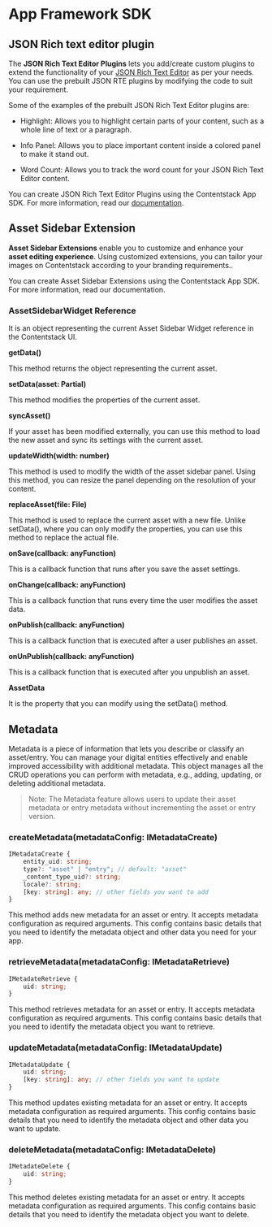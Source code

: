 # App Framework SDK

## JSON Rich text editor plugin

The **JSON Rich Text Editor Plugins** lets you add/create custom plugins to extend the functionality of your [JSON Rich Text Editor](https://www.contentstack.com/docs/developers/json-rich-text-editor/about-json-rich-text-editor/) as per your needs. You can use the prebuilt JSON RTE plugins by modifying the code to suit your requirement.

Some of the examples of the prebuilt JSON Rich Text Editor plugins are:

-   Highlight: Allows you to highlight certain parts of your content, such as a whole line of text or a paragraph.

-   Info Panel: Allows you to place important content inside a colored panel to make it stand out.

-   Word Count: Allows you to track the word count for your JSON Rich Text Editor content.

You can create JSON Rich Text Editor Plugins using the Contentstack App SDK. For more information, read our [documentation](https://www.contentstack.com/docs/developers/json-rich-text-editor-plugins/about-json-rte-plugins/).

## Asset Sidebar Extension

**Asset Sidebar Extensions** enable you to customize and enhance your **asset editing experience**. Using customized extensions, you can tailor your images on Contentstack according to your branding requirements..

You can create Asset Sidebar Extensions using the Contentstack App SDK. For more information, read our documentation.

### AssetSidebarWidget Reference

It is an object representing the current Asset Sidebar Widget reference in the Contentstack UI.

**getData()**

This method returns the object representing the current asset.

**setData(asset: Partial<AssetData>)**

This method modifies the properties of the current asset.

**syncAsset()**

If your asset has been modified externally, you can use this method to load the new asset and sync its settings with the current asset.

**updateWidth(width: number)**

This method is used to modify the width of the asset sidebar panel. Using this method, you can resize the panel depending on the resolution of your content.

**replaceAsset(file: File)**

This method is used to replace the current asset with a new file. Unlike setData(), where you can only modify the properties, you can use this method to replace the actual file.

**onSave(callback: anyFunction)**

This is a callback function that runs after you save the asset settings.

**onChange(callback: anyFunction)**

This is a callback function that runs every time the user modifies the asset data.

**onPublish(callback: anyFunction)**

This is a callback function that is executed after a user publishes an asset.

**onUnPublish(callback: anyFunction)**

This is a callback function that is executed after you unpublish an asset.

**AssetData**

It is the property that you can modify using the setData() method.

## Metadata

Metadata is a piece of information that lets you describe or classify an asset/entry. You can manage your digital entities effectively and enable improved accessibility with additional metadata. This object manages all the CRUD operations you can perform with metadata, e.g., adding, updating, or deleting additional metadata.


> Note: The Metadata feature allows users to update their asset metadata or entry metadata without incrementing the asset or entry version.

### createMetadata(metadataConfig: IMetadataCreate)

```ts
IMetadataCreate {
    entity_uid: string;
    type?: "asset" | "entry"; // default: "asset"
    _content_type_uid?: string;
    locale?: string;
    [key: string]: any; // other fields you want to add
}
```

This method adds new metadata for an asset or entry. It accepts metadata configuration as required arguments. This config contains basic details that you need to identify the metadata object and other data you need for your app.

### retrieveMetadata(metadataConfig: IMetadataRetrieve)

```ts
IMetadateRetrieve {
    uid: string;
}
```

This method retrieves metadata for an asset or entry. It accepts metadata configuration as required arguments. This config contains basic details that you need to identify the metadata object you want to retrieve.

### updateMetadata(metadataConfig: IMetadataUpdate)

```ts
IMetadataUpdate {
    uid: string;
    [key: string]: any; // other fields you want to update
}
```

This method updates existing metadata for an asset or entry. It accepts metadata configuration as required arguments. This config contains basic details that you need to identify the metadata object and other data you want to update.

### deleteMetadata(metadataConfig: IMetadataDelete)

```ts
IMetadateDelete {
    uid: string;
}
```

This method deletes existing metadata for an asset or entry. It accepts metadata configuration as required arguments. This config contains basic details that you need to identify the metadata object you want to delete.
